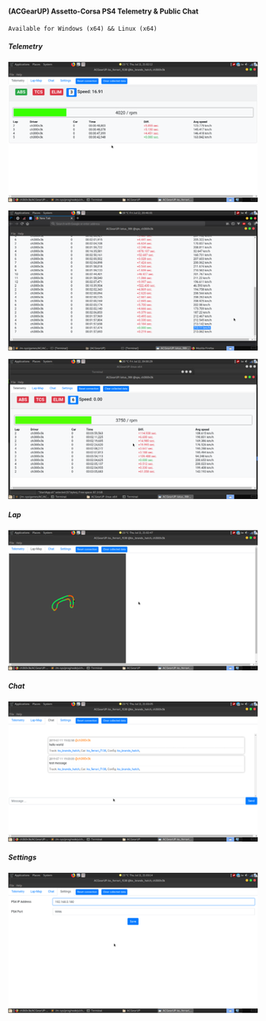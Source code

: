 #### (ACGearUP) Assetto-Corsa PS4 Telemetry & Public Chat

```
Available for Windows (x64) && Linux (x64)
```
##### Telemetry
![telemetry](https://github.com/ch3ll0v3k/ACGearUP/blob/master/imgs/telemetry.png)

![telemetry](https://github.com/ch3ll0v3k/ACGearUP/blob/master/imgs/Spa.Lotus-98t.no-TCS.00:01:57.474.png)

![telemetry](https://github.com/ch3ll0v3k/ACGearUP/blob/master/imgs/Lotus-98t-Spa.png)

##### Lap
![lap-map](https://github.com/ch3ll0v3k/ACGearUP/blob/master/imgs/lap-map.png)

##### Chat
![chat](https://github.com/ch3ll0v3k/ACGearUP/blob/master/imgs/chat.png)

##### Settings
![settings](https://github.com/ch3ll0v3k/ACGearUP/blob/master/imgs/settings.png)
